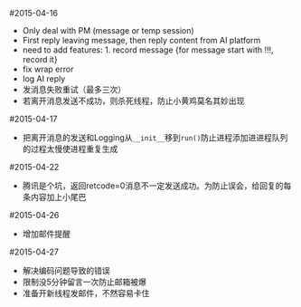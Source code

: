 #2015-04-16  
+ Only deal with PM (message or temp session)  
+ First reply leaving message, then reply content from AI platform  
+ need to add features: 1. record message {for message start with !!!, record it}  
+ fix wrap error  
+ log AI reply  
+ 发消息失败重试（最多三次）  
+ 若离开消息发送不成功，则杀死线程，防止小黄鸡莫名其妙出现  
  
#2015-04-17  
+ 把离开消息的发送和Logging从```__init__```移到```run()```防止进程添加进进程队列的过程太慢使进程重复生成

#2015-04-22  
+ 腾讯是个坑，返回retcode=0消息不一定发送成功。为防止误会，给回复的每条内容加上小尾巴

#2015-04-26  
+ 增加邮件提醒  
  
#2015-04-27  
+ 解决编码问题导致的错误
+ 限制没5分钟留言一次防止邮箱被爆
+ 准备开新线程发邮件，不然容易卡住
